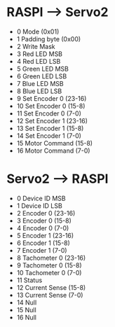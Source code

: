 # RASPI --> Servo2
- 0     Mode (0x01)
- 1     Padding byte (0x00)
- 2     Write Mask
- 3     Red LED MSB
- 4     Red LED LSB
- 5     Green LED MSB
- 6     Green LED LSB
- 7     Blue LED MSB
- 8     Blue LED LSB
- 9     Set Encoder 0 (23-16)
- 10    Set Encoder 0 (15-8)
- 11    Set Encoder 0 (7-0)
- 12    Set Encoder 1 (23-16)
- 13    Set Encoder 1 (15-8)
- 14    Set Encoder 1 (7-0)
- 15    Motor Command (15-8)
- 16    Motor Command (7-0)

# Servo2 --> RASPI
- 0     Device ID MSB
- 1     Device ID LSB
- 2     Encoder 0 (23-16)
- 3     Encoder 0 (15-8)
- 4     Encoder 0 (7-0)
- 5     Encoder 1 (23-16)
- 6     Encoder 1 (15-8)
- 7     Encoder 1 (7-0)
- 8     Tachometer 0 (23-16)
- 9     Tachometer 0 (15-8)
- 10    Tachometer 0 (7-0)
- 11    Status
- 12    Current Sense (15-8)
- 13    Current Sense (7-0)
- 14    Null
- 15    Null
- 16    Null